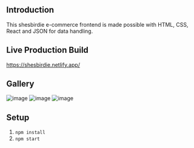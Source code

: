 ## Introduction
This shesbirdie e-commerce frontend is made possible with HTML, CSS, React and JSON for data handling.

## Live Production Build
https://shesbirdie.netlify.app/

## Gallery
![image](https://github.com/user-attachments/assets/7a73b729-d5cc-4e5a-98b0-5fd234a5656f)
![image](https://github.com/user-attachments/assets/baabe54c-506b-4a10-a613-1a7d1b877b09)
![image](https://github.com/user-attachments/assets/ee7a986f-46a3-4118-96e6-09dd5dfe1db6)

## Setup
1. `npm install`
2.  `npm start`
